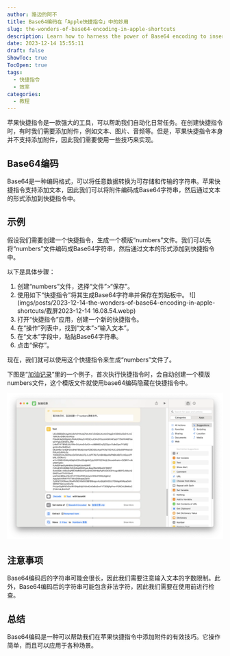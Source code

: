 ```yaml
---
author: 路边的阿不
title: Base64编码在「Apple快捷指令」中的妙用
slug: the-wonders-of-base64-encoding-in-apple-shortcuts
description: Learn how to harness the power of Base64 encoding to insert attachments into Apple Shortcuts actions, boosting the efficiency and functionality of your daily errands beyond the obvious.
date: 2023-12-14 15:55:11
draft: false
ShowToc: true
TocOpen: true
tags:
  - 快捷指令
  - 效率
categories:
  - 教程
---
```

苹果快捷指令是一款强大的工具，可以帮助我们自动化日常任务。在创建快捷指令时，有时我们需要添加附件，例如文本、图片、音频等。但是，苹果快捷指令本身并不支持添加附件，因此我们需要使用一些技巧来实现。

## Base64编码

Base64是一种编码格式，可以将任意数据转换为可存储和传输的字符串。苹果快捷指令支持添加文本，因此我们可以将附件编码成Base64字符串，然后通过文本的形式添加到快捷指令中。

## 示例

假设我们需要创建一个快捷指令，生成一个模版“numbers”文件。我们可以先将“numbers”文件编码成Base64字符串，然后通过文本的形式添加到快捷指令中。

以下是具体步骤：

1. 创建“numbers”文件，选择“文件”>“保存”。
2. 使用如下“快捷指令”将其生成Base64字符串并保存在剪贴板中。
![](imgs/posts/2023-12-14-the-wonders-of-base64-encoding-in-apple-shortcuts/截屏2023-12-14 16.08.54.webp)
1. 打开“快捷指令”应用，创建一个新的快捷指令。
2. 在“操作”列表中，找到“文本”>“输入文本”。
3. 在“文本”字段中，粘贴Base64字符串。
4. 点击“保存”。

现在，我们就可以使用这个快捷指令来生成“numbers”文件了。

下图是“[加油记录](https://github.com/caol64/apple-shortcuts/blob/main/FuelingRecord/README.md)”里的一个例子，首次执行快捷指令时，会自动创建一个模版numbers文件，这个模版文件就使用base64编码隐藏在快捷指令中。

![](imgs/posts/2023-12-14-the-wonders-of-base64-encoding-in-apple-shortcuts/截屏2023-12-14%2016.15.56.webp)

## 注意事项

Base64编码后的字符串可能会很长，因此我们需要注意输入文本的字数限制。此外，Base64编码后的字符串可能包含非法字符，因此我们需要在使用前进行检查。

## 总结

Base64编码是一种可以帮助我们在苹果快捷指令中添加附件的有效技巧。它操作简单，而且可以应用于各种场景。